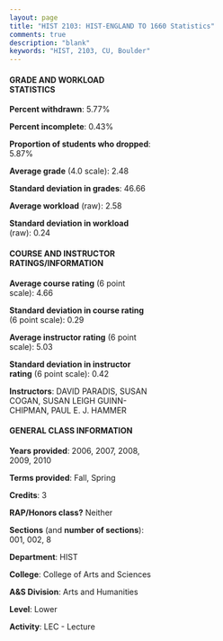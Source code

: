 ```yaml
---
layout: page
title: "HIST 2103: HIST-ENGLAND TO 1660 Statistics"
comments: true
description: "blank"
keywords: "HIST, 2103, CU, Boulder"
--- 
```

<head>
<script src="https://ajax.googleapis.com/ajax/libs/jquery/2.1.3/jquery.min.js"></script>
<script src="https://dl.dropboxusercontent.com/s/pc42nxpaw1ea4o9/highcharts.js?dl=0"></script>
<!-- <script src="../assets/js/highcharts.js"></script> -->
<style type="text/css">@font-face {
	font-family: "Bebas Neue";
	src: url(https://www.filehosting.org/file/details/544349/BebasNeue%20Regular.otf) format("opentype");
	}
	h1.Bebas { 
		font-family: "Bebas Neue", Verdana, Tahoma;
	}
</style>
</head>
<body>
	<div id="container" style="float: right; width: 45%; height: 88%; margin-left: 2.5%; margin-right: 2.5%;"></div>
	<script language="JavaScript">
		$(document).ready(function() {
		var chart = {type: 'column'};
		var title = {text: 'Grade Distribution'};
		var xAxis = {categories: ['A','B','C','D','F'],crosshair: true};
		var yAxis = {min: 0,title: {text: 'Percentage'}};
		var tooltip = {headerFormat: '<center><b><span style="font-size:20px">{point.key}</span></b></center>',
		               pointFormat: '<td style="padding:0"><b>{point.y:.1f}%</b></td>',
		               footerFormat: '</table>',shared: true,useHTML: true};
		var plotOptions = {column: {pointPadding: 0.0,borderWidth: 0}};  
		var credits = {enabled: false};var series= [{name: 'Percent',data: [17.87,32.95,31.32,10.67,7.19,]}];
		var json = {};
		json.chart = chart;
		json.title = title;
		json.tooltip = tooltip;
		json.xAxis = xAxis;
		json.yAxis = yAxis;  
		json.series = series;
		json.plotOptions = plotOptions;  
		json.credits = credits;
		$('#container').highcharts(json);
	});
	</script>
</body>
			   
#### GRADE AND WORKLOAD STATISTICS

**Percent withdrawn**: 5.77%

**Percent incomplete**: 0.43%

**Proportion of students who dropped**: 5.87%

**Average grade** (4.0 scale): 2.48

**Standard deviation in grades**: 46.66

**Average workload** (raw): 2.58

**Standard deviation in workload** (raw): 0.24

#### COURSE AND INSTRUCTOR RATINGS/INFORMATION

**Average course rating** (6 point scale): 4.66

**Standard deviation in course rating** (6 point scale): 0.29

**Average instructor rating** (6 point scale): 5.03

**Standard deviation in instructor rating** (6 point scale): 0.42

**Instructors**: DAVID PARADIS, SUSAN COGAN, SUSAN LEIGH GUINN-CHIPMAN, PAUL E. J. HAMMER

#### GENERAL CLASS INFORMATION

**Years provided**: 2006, 2007, 2008, 2009, 2010

**Terms provided**: Fall, Spring

**Credits**: 3

**RAP/Honors class?** Neither

**Sections** (and **number of sections**): 001, 002, 8

**Department**: HIST

**College**: College of Arts and Sciences

**A&S Division**: Arts and Humanities

**Level**: Lower

**Activity**: LEC - Lecture